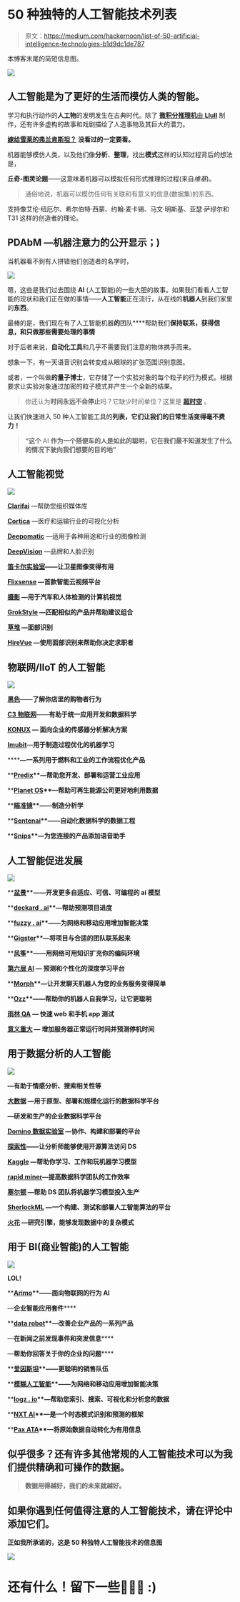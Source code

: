 # 50 种独特的人工智能技术列表

> 原文：<https://medium.com/hackernoon/list-of-50-artificial-intelligence-technologies-b1d9dc1de787>

本博客末尾的简短信息图。

![](img/e4dd2ad5092a916fc3c22edcb7f33445.png)

## 人工智能是为了更好的生活而模仿人类的智能。

学习和执行动作的**人工物**的发明发生在古典时代。除了 [**微积分推理机**由 **Llull**](https://www.youtube.com/watch?v=Z_N89UhRti0) 制作，还有许多虚构的故事和戏剧描绘了人造事物及其巨大的潜力。

[**嫁给雪莱的弗兰肯斯坦？**](https://www.youtube.com/watch?v=Lg17y6iz7Xs) **没看过的一定要看。**

机器能够模仿人类，以及他们像**分析**、**整理**，找出**模式**这样的认知过程背后的想法是，

**丘奇-图灵论题**——这意味着机器可以模拟任何形式推理的过程(来自*维基*)。

> 通俗地说，机器可以模仿任何有关联和有意义的信息(数据集)的东西。

支持像艾伦·纽厄尔、希尔伯特·西蒙、约翰·麦卡锡、马文·明斯基、亚瑟·萨缪尔和 T31 这样的创造者的理论。

## PDAbM —机器注意力的公开显示；)

当机器看不到有人拼错他们创造者的名字时，

![](img/7f8e1c27b81b5d6de25658ae5e6eee8e.png)

嗯，这些是我们过去围绕 **AI** (人工智能)的一些大胆的故事。如果我们看看人工智能的现状和我们正在做的事情——**人工智能**正在流行，从在线的**机器人**到我们家里的**东西**。

最棒的是，我们现在有了人工智能机器**的**团队****帮助我们**保持联系，获得信息，**和**只做那些需要处理的事情**

对于后者来说，**自动化工具**和几乎不需要我们注意的物体携手而来。

想象一下，有一天语音识别会转变成从眼球的扩张范围识别意图。

或者，一个叫做**的量子博士**，它存储了一个实验对象的每个粒子的行为模式。根据要求让实验对象通过加密的粒子模式并产生一个全新的结果。

> 你还认为**时间永远不会停止**吗？它缺少时间单位？这里是 [**超时空**](https://www.youtube.com/watch?v=fU2D9KCTiqg) 。

让我们快速进入 50 种人工智能工具的**列表，它们让我们的日常生活变得毫不费力！**

> **“这个** AI **作为一个搭便车的人是如此的聪明，它在我们最不知道发生了什么的情况下驶向我们想要的目的地”**

## **人工智能视觉**

![](img/40228f18c285d6de575238eb306597c9.png)

[**Clarifai**](https://www.clarifai.com/) —帮助您组织媒体库

[**Cortica**](http://www.cortica.com/) —医疗和运输行业的可视化分析

[**Deepomatic**](https://www.deepomatic.com/) —适用于各种用途和行业的图像检测

[**DeepVision**](http://deepvisionai.com/) —品牌和人脸识别

[**笛卡尔实验室**](http://www.descarteslabs.com/)**——让卫星图像变得有用**

**[**Flixsense**](http://flixsense.com/) —首款智能云视频平台**

**[**摄影**](https://www.fotonation.com/products/automotive/) —用于汽车和人体检测的计算机视觉**

**[**GrokStyle**](https://grokstyle.com/) —匹配相似的产品并帮助建议组合**

**[**草堆**](https://www.haystack.ai/) —面部识别**

**[**HireVue**](https://www.hirevue.com/) —使用面部识别来帮助你决定求职者**

## ****物联网/IIoT 的人工智能****

**![](img/48506280ba0f1664a71bcf1a5a4fca58.png)**

**[**黑色**](http://black.ai/)**——**了解你店里的购物者行为**

**[**C3 物联网**](http://c3iot.com/)**——**有助于统一应用开发和数据科学**

**[**KONUX**](https://www.konux.com/) **—** 面向企业的传感器分析解决方案**

**[**Imubit**](http://www.imubit.com/)**—**用于制造过程优化的机器学习**

**[](https://www.maana.io/)****—**一系列用于燃料和工业的工作流程优化产品****

****[**Predix**](https://www.predix.io/)**—**帮助您开发、部署和运营工业应用****

****[**Planet OS**](https://planetos.com/)**—**帮助可再生能源公司更好地利用数据****

****[**瞄准镜**](http://sightmachine.com/)**——**制造分析学****

****[**Sentenai**](http://sentenai.com/)**——**自动化数据科学的数据工程****

****[**Snips**](https://snips.ai/)**—**为您连接的产品添加语音助手****

## ******人工智能促进发展******

****![](img/0e250a33337c89eda0416eca439cc48e.png)****

****[**盆景**](https://bons.ai/)**——**开发更多自适应、可信、可编程的 ai 模型****

****[**deckard . ai**](http://deckard.ai/)**—**帮助预测项目进度****

****[**fuzzy . ai**](http://fuzzy.ai/)**——**为网络和移动应用增加智能决策****

****[**Gigster**](https://gigster.com/)**—**将项目与合适的团队联系起来****

****[**风筝**](https://kite.com/)**——**用网络可用知识扩充你的编码环境****

****[**第六层 AI**](http://layer6.ai/) **—** 预测和个性化的深度学习平台****

****[**Morph**](https://morph.ai/)**—**让开发聊天机器人为您的业务服务变得简单****

****[**Ozz**](http://ozz.ai/)**——**帮助你的机器人自我学习，让它更聪明****

****[**雨林 QA**](https://www.rainforestqa.com/) **—** 快速 web 和手机 app 测试****

****[**意义重大**](https://www.signifai.io/) **—** 增加服务器正常运行时间并预测停机时间****

## ******用于数据分析的人工智能******

****![](img/83d456f9836d4e2d8b9e4101b42d081e.png)****

****[](https://www.crowdflower.com/)**—有助于情感分析、搜索相关性等******

******[**大数据**](http://www.dataiku.com/) —用于原型、部署和规模化运行的数据科学平台******

****[](https://www.datascience.com/)**—研发和生产的企业数据科学平台******

******[**Domino 数据实验室**](https://www.dominodatalab.com/) —协作、构建和部署的平台******

****[**探索性**](https://exploratory.io/)——让分析师能够使用开源算法访问 DS****

****[**Kaggle**](https://www.kaggle.com/) —帮助你学习、工作和玩机器学习模型****

****[**rapid miner**](https://rapidminer.com/)**—提高数据科学团队的工作效率******

******[**塞尔顿**](http://www.seldon.io/) —帮助 DS 团队将机器学习模型投入生产******

****[**SherlockML**](https://sherlockml.com/) —一个构建、测试和部署人工智能算法的平台****

****[**火花**](http://www.sparkbeyond.com/) —研究引擎，能够发现数据中的复杂模式****

## ******用于 BI(商业智能)的人工智能******

****![](img/e6344c6b7a65fbbb46ac02ddb42341b8.png)****

****LOL!****

****[**Arimo**](https://arimo.com/)**——**面向物联网的行为 AI****

****[](https://www.ayasdi.com/)****—**企业智能应用套件******

****[**data robot**](https://www.datarobot.com/)**—**改善企业产品的一系列产品****

****[](https://www.dataminr.com/)****—**在新闻之前发现事件和突发信息******

****[](http://www.lore.ai/electra/)****—**帮助你回答关于你的企业的问题******

****[**爱因斯坦**](https://www.salesforce.com/au/products/einstein/overview/)**——**更聪明的销售队伍****

****[**模糊人工智能**](https://fuzzy.ai/)**——**为网络和移动应用增加智能决策****

****[**logz . io**](http://logz.io/)**—**帮助您索引、搜索、可视化和分析您的数据****

****[**NXT AI**](https://nxt.ai/)**—**是一个时态模式识别和预测的框架****

****[**Pax ATA**](http://www.paxata.com/)**—**将原始数据自动转化为有用信息****

## ****似乎很多？还有许多其他常规的人工智能技术可以为我们提供精确和可操作的数据。****

> ****数据用得越好，我们的未来就越好。****

## ****如果你遇到任何值得注意的人工智能技术，请在评论中添加它们。****

****正如我所承诺的，这是 50 种独特人工智能技术的信息图****

****![](img/69e3f5780a4b6f2934eaf7537b428e0b.png)****

# ****还有什么！留下一些👏👏👏 :)****